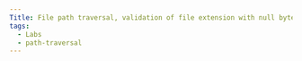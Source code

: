 ```yaml
---
Title: File path traversal, validation of file extension with null byte bypass
tags:
  - Labs
  - path-traversal
---
```









